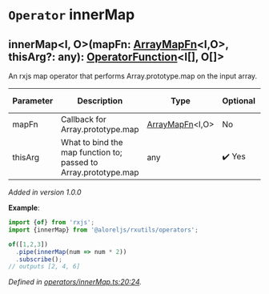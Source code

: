 # `Operator` innerMap

## innerMap\<I, O>(mapFn: [ArrayMapFn](https://github.com/Alorel/rxutils/blob/c49eecf/src/types/ArrayMapFn.ts#L5)\<I,O>, thisArg?: any): [OperatorFunction](https://rxjs.dev/api/index/interface/OperatorFunction)\<I[], O[]>

An rxjs map operator that performs Array.prototype.map on the input array.

| **Parameter** | **Description** | **Type** | **Optional** | **Default value** |
|---------------|-----------------|----------|--------------|-------------------|
| mapFn | Callback for Array.prototype.map | <span>[ArrayMapFn](https://github.com/Alorel/rxutils/blob/c49eecf/src/types/ArrayMapFn.ts#L5)\<I,O></span> | No |  |
| thisArg | What to bind the map function to; passed to Array.prototype.map | <span>any</span> | :heavy_check_mark: Yes |  |

*Added in version 1.0.0*

**Example**:
```typescript
import {of} from 'rxjs';
import {innerMap} from '@aloreljs/rxutils/operators';

of([1,2,3])
  .pipe(innerMap(num => num * 2))
  .subscribe();
// outputs [2, 4, 6]
```

*Defined in [operators/innerMap.ts:20:24](https://github.com/Alorel/rxutils/blob/c49eecf/src/operators/innerMap.ts#L20).*